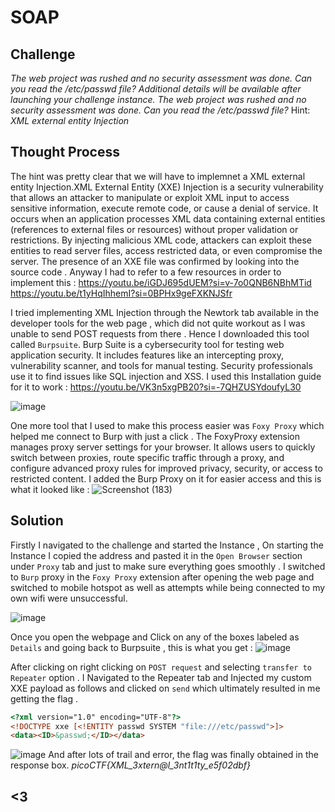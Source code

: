 # SOAP
## Challenge
*The web project was rushed and no security assessment was done. Can you read the /etc/passwd file?*
*Additional details will be available after launching your challenge instance.*
*The web project was rushed and no security assessment was done. Can you read the /etc/passwd file?*
Hint: *XML external entity Injection*

## Thought Process

The hint was pretty clear that we will have to implemnet a XML external entity Injection.XML External Entity (XXE) Injection is a security vulnerability that allows an attacker to manipulate or exploit XML input to access sensitive information, execute remote code, or cause a denial of service. It occurs when an application processes XML data containing external entities (references to external files or resources) without proper validation or restrictions. By injecting malicious XML code, attackers can exploit these entities to read server files, access restricted data, or even compromise the server. The presence of an XXE file was confirmed by looking into the source code . Anyway I had to refer to a few resources in order to implement this :
https://youtu.be/iGDJ695dUEM?si=v-7o0QNB6NBhMTid
 https://youtu.be/t1yHqIhhemI?si=0BPHx9geFXKNJSfr

I tried implementing XML Injection through the Newtork tab available in the developer tools for the web page , which did not quite workout as I was unable to send POST requests from there . Hence I downloaded this tool called `Burpsuite`. Burp Suite is a cybersecurity tool for testing web application security. It includes features like an intercepting proxy, vulnerability scanner, and tools for manual testing. Security professionals use it to find issues like SQL injection and XSS. I used this Installation guide for it to work :
https://youtu.be/VK3n5xgPB20?si=-7QHZUSYdoufyL30

![image](https://github.com/user-attachments/assets/f6fba6cb-30a6-46a2-bc15-dc6989cd3a6a)

One more tool that I used to make this process easier was `Foxy Proxy` which helped me connect to Burp with just a click . The FoxyProxy extension manages proxy server settings for your browser. It allows users to quickly switch between proxies, route specific traffic through a proxy, and configure advanced proxy rules for improved privacy, security, or access to restricted content. I added the Burp Proxy on it for easier access and this is what it looked like :
![Screenshot (183)](https://github.com/user-attachments/assets/e2e9b661-f5e3-4ede-956c-d0ae8e80cd00)

## Solution
Firstly I navigated to the challenge and started the Instance , On starting the Instance I copied the address and pasted it in the `Open Browser` section under `Proxy` tab and just to make sure everything goes smoothly . I switched to `Burp` proxy in the `Foxy Proxy` extension after opening the web page and switched to mobile hotspot as well as attempts while being connected to my own wifi were unsuccessful.

![image](https://github.com/user-attachments/assets/f23e6a90-7ad8-4012-bf02-d1054c4839b8)

Once you open the webpage and Click on any of the boxes labeled as `Details` and going back to Burpsuite , this is what you get :
![image](https://github.com/user-attachments/assets/37634117-add0-4471-a619-92c7faa94cd1)

After clicking on right clicking on `POST request` and selecting `transfer to Repeater` option . I Navigated to the Repeater tab and Injected my custom XXE payload as follows and clicked on `send` which ultimately resulted in me getting the flag .
```html
<?xml version="1.0" encoding="UTF-8"?>
<!DOCTYPE xxe [<!ENTITY passwd SYSTEM "file:///etc/passwd">]>
<data><ID>&passwd;</ID></data>
```
![image](https://github.com/user-attachments/assets/5ce5a75c-ac22-4e38-9d8b-53e0bea4365b)
And after lots of trail and error, the flag was finally obtained in the response box.
*picoCTF{XML_3xtern@l_3nt1t1ty_e5f02dbf}*

## <3
